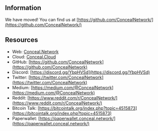 ## Information
We have moved! You can find us at  [https://github.com/ConcealNetwork/](https://github.com/ConcealNetwork/)

## Resources
- Web: [Conceal.Network](https://conceal.network/)
- Cloud: [Conceal.Cloud](https://conceal.cloud/)
- GitHub: [https://github.com/ConcealNetwork](https://github.com/ConcealNetwork)
- Discord: [https://discord.gg/YbpHVSd](https://discord.gg/YbpHVSd)
- Twitter: [https://twitter.com/ConcealNetwork](https://twitter.com/ConcealNetwork)
- Medium: [https://medium.com/@ConcealNetwork](https://medium.com/@ConcealNetwork)
- Reddit: [https://www.reddit.com/r/ConcealNetwork/](https://www.reddit.com/r/ConcealNetwork/)
- Bitcoin Talk: [https://bitcointalk.org/index.php?topic=4515873](https://bitcointalk.org/index.php?topic=4515873)
- Paperwallet: [https://paperwallet.conceal.network/](https://paperwallet.conceal.network/)
